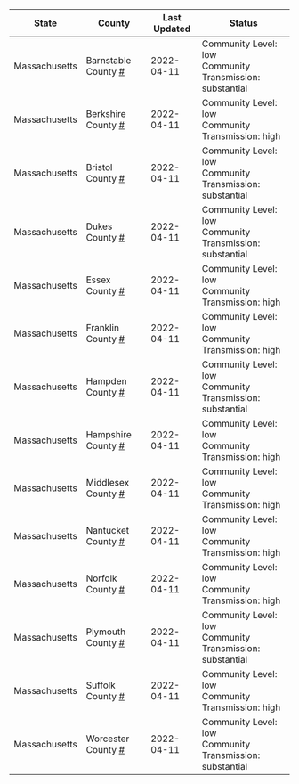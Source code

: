 State | County | Last Updated | Status
--- | --- | --- | --- 
Massachusetts | Barnstable County <a href="#barnstable_county">#</a> | 2022-04-11 | <a name="barnstable_county"></a>Community Level: low<br/>Community Transmission: substantial
Massachusetts | Berkshire County <a href="#berkshire_county">#</a> | 2022-04-11 | <a name="berkshire_county"></a>Community Level: low<br/>Community Transmission: high
Massachusetts | Bristol County <a href="#bristol_county">#</a> | 2022-04-11 | <a name="bristol_county"></a>Community Level: low<br/>Community Transmission: substantial
Massachusetts | Dukes County <a href="#dukes_county">#</a> | 2022-04-11 | <a name="dukes_county"></a>Community Level: low<br/>Community Transmission: substantial
Massachusetts | Essex County <a href="#essex_county">#</a> | 2022-04-11 | <a name="essex_county"></a>Community Level: low<br/>Community Transmission: high
Massachusetts | Franklin County <a href="#franklin_county">#</a> | 2022-04-11 | <a name="franklin_county"></a>Community Level: low<br/>Community Transmission: high
Massachusetts | Hampden County <a href="#hampden_county">#</a> | 2022-04-11 | <a name="hampden_county"></a>Community Level: low<br/>Community Transmission: substantial
Massachusetts | Hampshire County <a href="#hampshire_county">#</a> | 2022-04-11 | <a name="hampshire_county"></a>Community Level: low<br/>Community Transmission: high
Massachusetts | Middlesex County <a href="#middlesex_county">#</a> | 2022-04-11 | <a name="middlesex_county"></a>Community Level: low<br/>Community Transmission: high
Massachusetts | Nantucket County <a href="#nantucket_county">#</a> | 2022-04-11 | <a name="nantucket_county"></a>Community Level: low<br/>Community Transmission: high
Massachusetts | Norfolk County <a href="#norfolk_county">#</a> | 2022-04-11 | <a name="norfolk_county"></a>Community Level: low<br/>Community Transmission: high
Massachusetts | Plymouth County <a href="#plymouth_county">#</a> | 2022-04-11 | <a name="plymouth_county"></a>Community Level: low<br/>Community Transmission: substantial
Massachusetts | Suffolk County <a href="#suffolk_county">#</a> | 2022-04-11 | <a name="suffolk_county"></a>Community Level: low<br/>Community Transmission: high
Massachusetts | Worcester County <a href="#worcester_county">#</a> | 2022-04-11 | <a name="worcester_county"></a>Community Level: low<br/>Community Transmission: substantial
